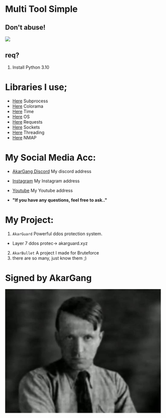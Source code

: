 # Multi Tool Simple
## Don't abuse!

<img src="https://cdn.discordapp.com/attachments/805191051316297759/895431920605872200/diabloakar.gif" width="500" />

## req?
1. Install Python 3.10


# Libraries I use;

- [Here](https://pypi.org/project/subprocess32/) Subprocess
- [Here](https://pypi.org/project/colorama/) Colorama
- [Here](https://pypi.org/project/time-tools/) Time
- [Here](https://pypi.org/project/os0/) OS
- [Here](https://pypi.org/project/requests/) Requests
- [Here](https://pypi.org/project/sockets/) Sockets
- [Here](https://pypi.org/project/threading2/) Threading
- [Here](https://nmap.org/download.html) NMAP

# My Social Media Acc:

- [AkarGang Discord](https://discord.gg/DDcXf472BF) My discord address
- [Instagram](https://instagram.com/diabloakar) My Instagram address
- [Youtube](https://www.youtube.com/channel/UCsNTY2G3WUQgUt3QHMWgBoQ) My Youtube address

-  **"If you have any questions, feel free to ask.."** 


# My Project:


1. `AkarGuard` Powerful ddos ​​protection system.
-  Layer 7 ddos protec-> akarguard.xyz

2. `AkarBullet` A project I made for Bruteforce
3. there are so many, just know them ;)


# Signed by AkarGang
![](diabloakar.jpg)
